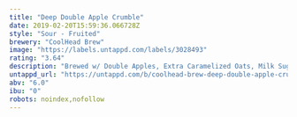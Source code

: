 ```yaml
---
title: "Deep Double Apple Crumble"
date: 2019-02-20T15:59:36.066728Z
style: "Sour - Fruited"
brewery: "CoolHead Brew"
image: "https://labels.untappd.com/labels/3028493"
rating: "3.64"
description: "Brewed w/ Double Apples, Extra Caramelized Oats, Milk Sugar & Cinnamon"
untappd_url: "https://untappd.com/b/coolhead-brew-deep-double-apple-crumble/3028493"
abv: "6.0"
ibu: "0"
robots: noindex,nofollow
---
```

